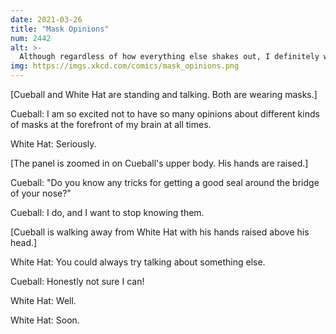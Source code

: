 ```yaml
---
date: 2021-03-26
title: "Mask Opinions"
num: 2442
alt: >-
  Although regardless of how everything else shakes out, I definitely won't mind if the norm "wear a mask if you're feeling sick" sticks around after this.
img: https://imgs.xkcd.com/comics/mask_opinions.png
---
```

[Cueball and White Hat are standing and talking. Both are wearing masks.]

Cueball: I am so excited not to have so many opinions about different kinds of masks at the forefront of my brain at all times.

White Hat: Seriously.

[The panel is zoomed in on Cueball's upper body. His hands are raised.]

Cueball: "Do you know any tricks for getting a good seal around the bridge of your nose?"

Cueball: I do, and I want to stop knowing them.

[Cueball is walking away from White Hat with his hands raised above his head.]

White Hat: You could always try talking about something else.

Cueball: Honestly not sure I can!

White Hat: Well.

White Hat: Soon.